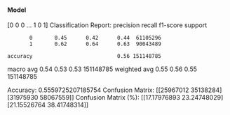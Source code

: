 #### Model
[0 0 0 ... 1 0 1]
Classification Report:
              precision    recall  f1-score   support

           0       0.45      0.42      0.44  61105296
           1       0.62      0.64      0.63  90043489

    accuracy                           0.56 151148785
   macro avg       0.54      0.53      0.53 151148785
weighted avg       0.55      0.56      0.55 151148785

Accuracy: 0.5559725207185754
Confusion Matrix:
[[25967012 35138284]
 [31975930 58067559]]
Confusion Matrix (%):
[[17.17976893 23.24748029]
 [21.15526764 38.41748314]]
